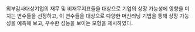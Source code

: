 외부감사대상기업의 재무 및 비재무지표들을 대상으로 기업의 상장 가능성에 영향을 미치는 변수들을 선정하고, 이 변수들을 대상으로 다양한 머신러닝 기법을 통해 상장 가능성을 예측해 보고, 우수한 성능을 보이는 모형을 제시하였다.
